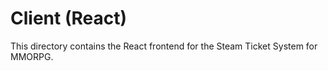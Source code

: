 # Client (React)

This directory contains the React frontend for the Steam Ticket System for MMORPG. 